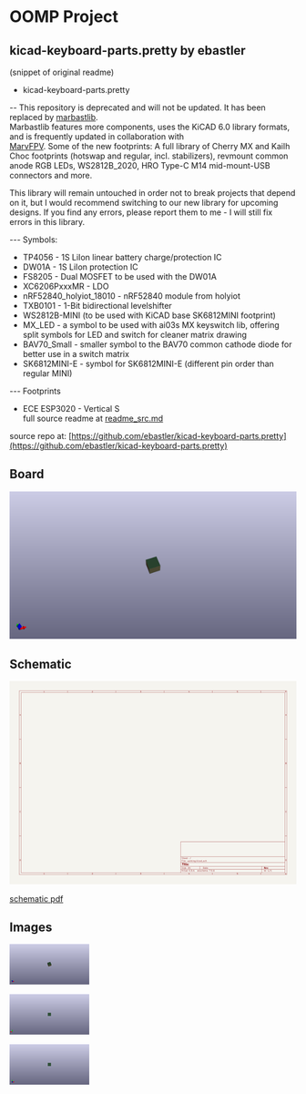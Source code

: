 # OOMP Project  
## kicad-keyboard-parts.pretty  by ebastler  
  
(snippet of original readme)  
  
- kicad-keyboard-parts.pretty  
  
-- This repository is deprecated and will not be updated. It has been replaced by [marbastlib](https://github.com/ebastler/marbastlib).  
Marbastlib features more components, uses the KiCAD 6.0 library formats, and is frequently updated in collaboration with   
[MarvFPV](https://github.com/marvfpv). Some of the new footprints: A full library of Cherry MX and Kailh Choc footprints (hotswap and regular, incl. stabilizers), revmount common anode RGB LEDs, WS2812B_2020, HRO Type-C M14 mid-mount-USB connectors and more.  
  
This library will remain untouched in order not to break projects that depend on it, but I would recommend switching to our new library for upcoming designs. If you find any errors, please report them to me - I will still fix errors in this library.  
  
--- Symbols:  
 * TP4056 - 1S LiIon linear battery charge/protection IC  
 * DW01A - 1S LiIon protection IC  
 * FS8205 - Dual MOSFET to be used with the DW01A  
 * XC6206PxxxMR - LDO  
 * nRF52840_holyiot_18010 - nRF52840 module from holyiot  
 * TXB0101 - 1-Bit bidirectional levelshifter  
 * WS2812B-MINI (to be used with KiCAD base SK6812MINI footprint)  
 * MX_LED - a symbol to be used with ai03s MX keyswitch lib, offering split symbols for LED and switch for cleaner matrix drawing  
 * BAV70_Small - smaller symbol to the BAV70 common cathode diode for better use in a switch matrix  
 * SK6812MINI-E - symbol for SK6812MINI-E (different pin order than regular MINI)  
  
--- Footprints  
 * ECE ESP3020 - Vertical S  
  full source readme at [readme_src.md](readme_src.md)  
  
source repo at: [https://github.com/ebastler/kicad-keyboard-parts.pretty](https://github.com/ebastler/kicad-keyboard-parts.pretty)  
## Board  
  
[![working_3d.png](working_3d_600.png)](working_3d.png)  
## Schematic  
  
[![working_schematic.png](working_schematic_600.png)](working_schematic.png)  
  
[schematic pdf](working_schematic.pdf)  
## Images  
  
[![working_3d.png](working_3d_140.png)](working_3d.png)  
  
[![working_3d_back.png](working_3d_back_140.png)](working_3d_back.png)  
  
[![working_3d_front.png](working_3d_front_140.png)](working_3d_front.png)  
